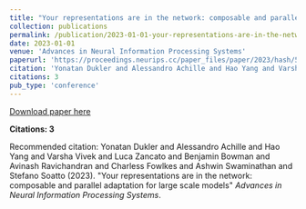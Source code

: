 ```yaml
---
title: "Your representations are in the network: composable and parallel adaptation for large scale models"
collection: publications
permalink: /publication/2023-01-01-your-representations-are-in-the-network-composable
date: 2023-01-01
venue: 'Advances in Neural Information Processing Systems'
paperurl: 'https://proceedings.neurips.cc/paper_files/paper/2023/hash/5be3783ea9d43d7add5409c101d87d83-Abstract-Conference.html'
citation: 'Yonatan Dukler and Alessandro Achille and Hao Yang and Varsha Vivek and Luca Zancato and Benjamin Bowman and Avinash Ravichandran and Charless Fowlkes and Ashwin Swaminathan and Stefano Soatto (2023). &quot;Your representations are in the network: composable and parallel adaptation for large scale models&quot; <i>Advances in Neural Information Processing Systems</i>.'
citations: 3
pub_type: 'conference'
---
```


<a href='https://proceedings.neurips.cc/paper_files/paper/2023/hash/5be3783ea9d43d7add5409c101d87d83-Abstract-Conference.html'>Download paper here</a>

**Citations: 3**

Recommended citation: Yonatan Dukler and Alessandro Achille and Hao Yang and Varsha Vivek and Luca Zancato and Benjamin Bowman and Avinash Ravichandran and Charless Fowlkes and Ashwin Swaminathan and Stefano Soatto (2023). "Your representations are in the network: composable and parallel adaptation for large scale models" <i>Advances in Neural Information Processing Systems</i>.
